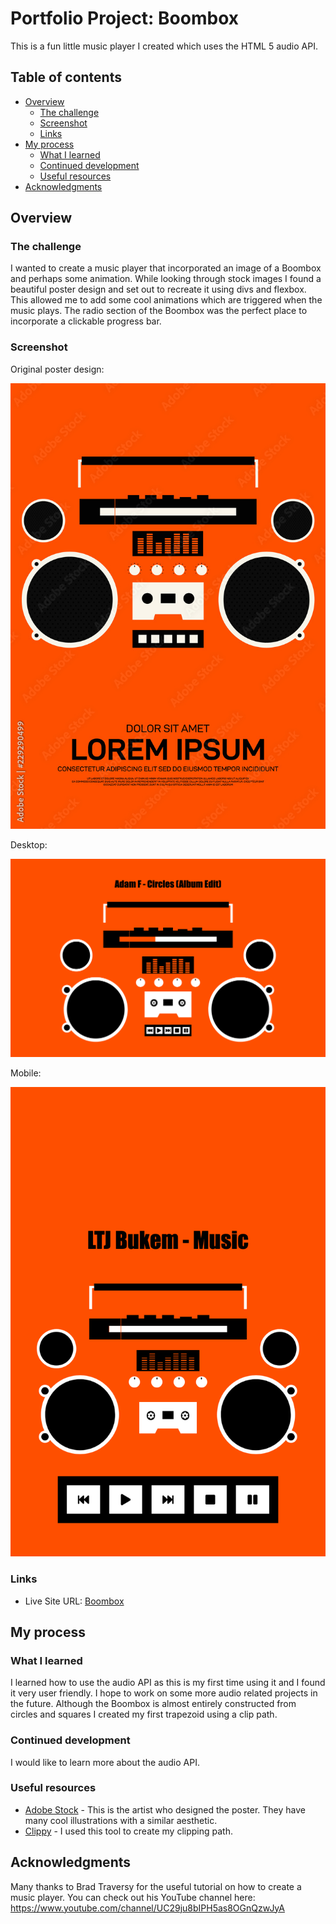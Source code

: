 # Portfolio Project: Boombox

This is a fun little music player I created which uses the HTML 5 audio API.

## Table of contents

- [Overview](#overview)
  - [The challenge](#the-challenge)
  - [Screenshot](#screenshot)
  - [Links](#links)
- [My process](#my-process)
  - [What I learned](#what-i-learned)
  - [Continued development](#continued-development)
  - [Useful resources](#useful-resources)
- [Acknowledgments](#acknowledgments)

## Overview

### The challenge

I wanted to create a music player that incorporated an image of a Boombox and perhaps some animation. While looking through stock images I found a beautiful poster design and set out to recreate it using divs and flexbox. This allowed me to add some cool animations which are triggered when the music plays. The radio section of the Boombox was the perfect place to incorporate a clickable progress bar. 

### Screenshot

Original poster design:

![Inspiration](./poster.jpg)

Desktop:

![Desktop](./screenshotDesktop.png)

Mobile: 

![Mobile](./screenshotMobile.png)

### Links

- Live Site URL: [Boombox](https://andyferrie.github.io/Boombox/)

## My process

### What I learned

I learned how to use the audio API as this is my first time using it and I found it very user friendly. I hope to work on some more audio related projects in the future. Although the Boombox is almost entirely constructed from circles and squares I created my first trapezoid using a clip path. 

### Continued development

I would like to learn more about the audio API. 

### Useful resources

- [Adobe Stock](https://stock.adobe.com/uk/contributor/206065386/thenatchdl?load_type=author&prev_url=detail) - This is the artist who designed the poster. They have many cool illustrations with a similar aesthetic.  
- [Clippy](https://bennettfeely.com/clippy/) - I used this tool to create my clipping path.

## Acknowledgments

Many thanks to Brad Traversy for the useful tutorial on how to create a music player. You can check out his YouTube channel here: https://www.youtube.com/channel/UC29ju8bIPH5as8OGnQzwJyA